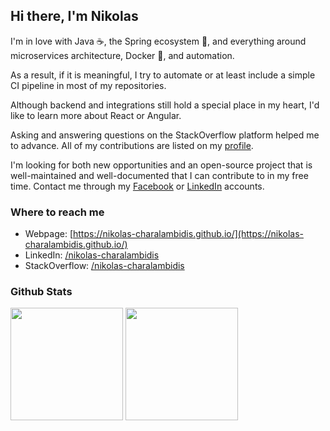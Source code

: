 ## Hi there, I'm Nikolas

I'm in love with Java ☕, the Spring ecosystem 🍃, and everything around microservices architecture, Docker 🐋, and automation.

As a result, if it is meaningful, I try to automate or at least include a simple CI pipeline in most of my repositories.

Although backend and integrations still hold a special place in my heart, I'd like to learn more about React or Angular.

Asking and answering questions on the StackOverflow platform helped me to advance. All of my contributions are listed on my [profile](https://stackoverflow.com/users/3764965/nikolas-charalambidis?tab=profile).

I'm looking for both new opportunities and an open-source project that is well-maintained and well-documented that I can contribute to in my free time. Contact me through my [Facebook](https://www.facebook.com/nikolas.charalambidis) or [LinkedIn](https://www.linkedin.com/in/nikolas-charalambidis) accounts.

### Where to reach me
- Webpage:  [https://nikolas-charalambidis.github.io/](https://nikolas-charalambidis.github.io/)
- LinkedIn: [/nikolas-charalambidis](https://www.linkedin.com/in/nikolas-charalambidis/)
- StackOverflow: [/nikolas-charalambidis](https://stackoverflow.com/users/3764965/nikolas-charalambidis?tab=profile)

<!--
### Where to reach me
- Webpage:  [https://nikolas-charalambidis.github.io/](https://nikolas-charalambidis.github.io/)
- LinkedIn: [/nikolas-charalambidis](https://www.linkedin.com/in/nikolas-charalambidis)
- Gmail: [nikolas.charalambidis@gmail.com](mailto:nikolas.charalambidis@gmail.com?Subject=GitHub)
-->

<!--
### Open-source and other contributions
- GitHub:  [/nikolas-charalambidis.com](https://github.com/Nikolas-Charalambidis)
- Artifacts:  [nichar.io](https://www.nichar.io)
- StackOverflow: [/nikolas-charalambidis](https://stackoverflow.com/users/3764965/nikolas?tab=profile)
-->

### Github Stats
<p align="left">
<img height="180em" src="https://github-readme-stats.vercel.app/api?username=nikolas-charalambidis&show_icons=true&include_all_commits=true&custom_title=GitHub%20Stats" align = "center"/>
<img height="180em" src="https://github-readme-stats.vercel.app/api/top-langs/?username=nikolas-charalambidis&layout=compact&langs_count=8" align = "center"/>
</p>

<!-- ![Most Used Languages](https://github-readme-stats.vercel.app/api/top-langs/?username=nikolas-charalambidis&card_width=495&langs_count=8) -->
